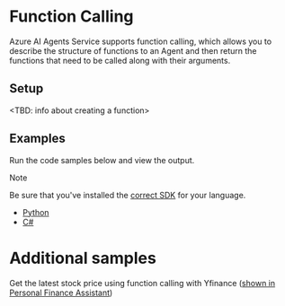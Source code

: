 # Function Calling 

Azure AI Agents Service supports function calling, which allows you to describe the structure of functions to an Agent and then return the functions that need to be called along with their arguments.

## Setup

<TBD: info about creating a function>

## Examples

Run the code samples below and view the output. 

>[!NOTE]
> Be sure that you've installed the [correct SDK](../../quickstart.md#install-the-sdk-package) for your language.

* [Python](./python-sample.py)
* [C#](./csharp-sample.cs)


# Additional samples

Get the latest stock price using function calling with Yfinance ([shown in Personal Finance Assistant](https://github.com/Azure-Samples/azureai-samples/blob/main/scenarios/Assistants/api-in-a-box/personal_finance/assistant-personal_finance.ipynb))
